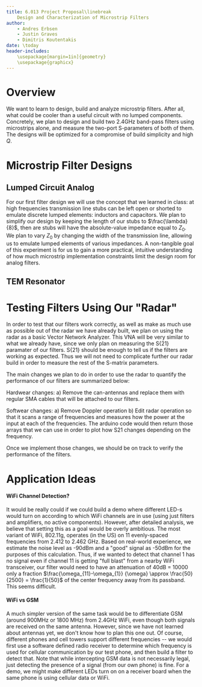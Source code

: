 ```yaml
---
title: 6.013 Project Proposal\linebreak
	Design and Characterization of Microstrip Filters
author: 
	- Andres Erbsen
	- Justin Graves
	- Dimitris Koutentakis
date: \today
header-includes:
	\usepackage[margin=1in]{geometry}
	\usepackage{graphicx}
---
```


# Overview

We want to learn to design, build and analyze microstrip filters. After all,
what could be cooler than a useful circuit with no lumped components.
Concretely, we plan to design and build two 2.4GHz band-pass filters using
microstrips alone, and measure the two-port S-parameters of both of them. The
designs will be optimized for a compromise of build simplicity and high $Q$.

# Microstrip Filter Designs

## Lumped Circuit Analog

For our first filter design we will use the concept that we learned in class: at
high frequencies transmission line stubs can be left open or shorted to emulate
discrete lumped elements: inductors and capacitors. We plan to simplify our
design by keeping the length of our stubs to $\frac{\lambda}{8}$, then are stubs
will have the absolute-value impedance equal to $Z_{0}$. We plan to vary $Z_0$
by changing the width of the transmission line, allowing us to emulate lumped
elements of various impedances. A non-tangible goal of this experiment is for us
to gain a more practical, intuitive understanding of how much microstrip
implementation constraints limit the design room for analog filters.

## TEM Resonator



# Testing Filters Using Our "Radar"
In order to test that our filters work correctly, as well as make as much use as possible out of the radar we have already built, we plan on using the radar as a basic Vector Network Analyzer.  This VNA will be very similar to what we already have, since we only plan on measuring the S{21} paramater of our filters. S{21} should be enough to tell us if the filters are working as expected. Thus we will not need to complicate further our radar build in order to measure the rest of the S-matrix parameters. 

The main changes we plan to do in order to use the radar to quantify the performance of our filters are summarized below:

Hardwear changes:
a) Remove the can-antennas and replace them with regular SMA cables that will be attached to our filters.

Softwear changes:
a) Remove Doppler operation
b) Edit radar operation so that it scans a range of frequencies and measures how the power at the input at each of the frequencies. The arduino code would then return those arrays that we can use in order to plot how S21 changes depending on the frequency.

Once we implement those changes, we should be on track to verify the performance of the filters.


# Application Ideas

#### WiFi Channel Detection?

It would be really could if we could build a demo where different LED-s would
turn on according to which WiFi channels are in use (using just filters and
amplifiers, no active components). However, after detailed analysis, we believe
that setting this as a goal would be overly ambitious.
The most variant of WiFi, 802.11g, operates (in the US) on 11 evenly-spaced
frequencies from 2.412 to 2.462 GHz. Based on real-world experience, we estimate
the noise level as -90dBm and a "good" signal as -50dBm for the purposes of this
calculation. Thus, if we wanted to detect that channel 1 has no signal even if
channel 11 is getting "full blast" from a nearby WiFi transceiver, our filter
would need to have an attenuation of 40dB = 10000 only a fraction
$\frac{\omega_{11}-\omega_{1}} {\omega} \approx \frac{50}{2500} = \frac{1}{50}$
of the center frequency away from its passband. This seems difficult.

#### WiFi vs GSM

A much simpler version of the same task would be to differentiate GSM (around
900MHz or 1800 MHz) from 2.4GHz WiFi, even though both signals are received on
the same antenna.  However, since we have not learned about antennas yet, we
don't know how to plan this one out. Of course, different phones and cell towers
support different frequencies --  we would first use a software defined radio
receiver to determine which frequency is used for cellular communication by our
test phone, and then build a filter to detect that. Note that while intercepting
GSM data is not necessarily legal, just detecting the presence of a signal (from
our own phone) is fine. For a demo, we might make different LEDs turn on on a
receiver board when the same phone is using cellular data or WiFi.

